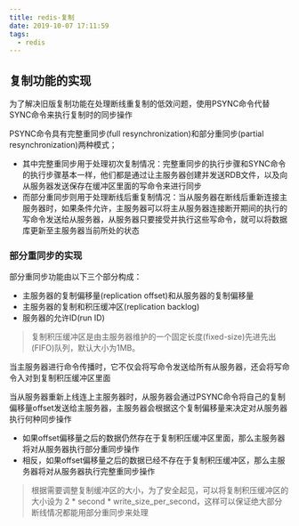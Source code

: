 ```yaml
---
title: redis-复制
date: 2019-10-07 17:11:59
tags:
  - redis
---
```


## 复制功能的实现
为了解决旧版复制功能在处理断线重复制的低效问题，使用PSYNC命令代替SYNC命令来执行复制时的同步操作

PSYNC命令具有完整重同步(full resynchronization)和部分重同步(partial resynchronization)两种模式；
- 其中完整重同步用于处理初次复制情况：完整重同步的执行步骤和SYNC命令的执行步骤基本一样，他们都是通过让主服务器创建并发送RDB文件，以及向从服务器发送保存在缓冲区里面的写命令来进行同步
- 而部分重同步则用于处理断线后重复制情况：当从服务器在断线后重新连接主服务器时，如果条件允许，主服务器可以将主从服务器连接断开期间的执行的写命令发送给从服务器，从服务器只要接受并执行这些写命令，就可以将数据库更新至主服务器当前所处的状态

### 部分重同步的实现

部分重同步功能由以下三个部分构成：
- 主服务器的复制偏移量(replication offset)和从服务器的复制偏移量
- 主服务器的复制和积压缓冲区(replication backlog)
- 服务器的允许ID(run ID)


> 复制积压缓冲区是由主服务器维护的一个固定长度(fixed-size)先进先出(FIFO)队列，默认大小为1MB。

当主服务器进行命令传播时，它不仅会将写命令发送给所有从服务器，还会将写命令入对到复制积压缓冲区里面

当从服务器重新上线连上主服务器时，从服务器会通过PSYNC命令将自己的复制偏移量offset发送给主服务器，主服务器会根据这个复制偏移量来决定对从服务器执行何种同步操作
- 如果offset偏移量之后的数据仍然存在于复制积压缓冲区里面，那么主服务器将对从服务器执行部分重同步操作
- 相反，如果offset偏移量之后的数据已经不存在于复制积压缓冲区，那么主服务器将对从服务器执行完整重同步操作

> 根据需要调整复制缓冲区的大小，为了安全起见，可以将复制积压缓冲区的大小设为 2 * second * write_size_per_second，这样可以保证绝大部分断线情况都能用部分重同步来处理






